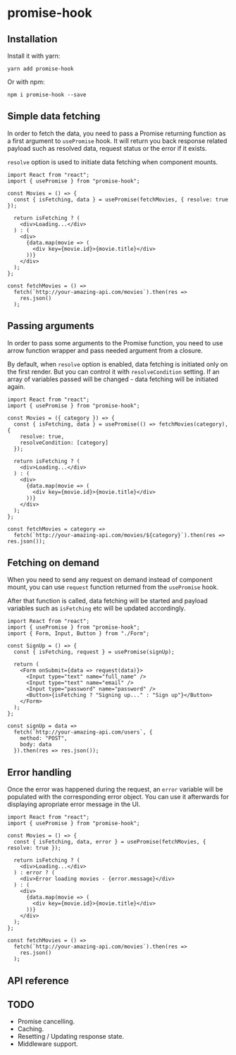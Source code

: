 # promise-hook

## Installation

Install it with yarn:

```
yarn add promise-hook
```

Or with npm:

```
npm i promise-hook --save
```

## Simple data fetching

In order to fetch the data, you need to pass a Promise returning function as a first argument to `usePromise` hook. It will return you back response related payload such as resolved data, request status or the error if it exists.

`resolve` option is used to initiate data fetching when component mounts.

```
import React from "react";
import { usePromise } from "promise-hook";

const Movies = () => {
  const { isFetching, data } = usePromise(fetchMovies, { resolve: true });

  return isFetching ? (
    <div>Loading...</div>
  ) : (
    <div>
      {data.map(movie => (
        <div key={movie.id}>{movie.title}</div>
      ))}
    </div>
  );
};

const fetchMovies = () =>
  fetch(`http://your-amazing-api.com/movies`).then(res =>
    res.json()
  );
```

## Passing arguments

In order to pass some arguments to the Promise function, you need to use arrow function wrapper and pass needed argument from a closure.

By default, when `resolve` option is enabled, data fetching is initiated only on the first render. But you can control it with `resolveCondition` setting. If an array of variables passed will be changed - data fetching will be initiated again.

```
import React from "react";
import { usePromise } from "promise-hook";

const Movies = ({ category }) => {
  const { isFetching, data } = usePromise(() => fetchMovies(category), {
    resolve: true,
    resolveCondition: [category]
  });

  return isFetching ? (
    <div>Loading...</div>
  ) : (
    <div>
      {data.map(movie => (
        <div key={movie.id}>{movie.title}</div>
      ))}
    </div>
  );
};

const fetchMovies = category =>
  fetch(`http://your-amazing-api.com/movies/${category}`).then(res => res.json());
```

## Fetching on demand

When you need to send any request on demand instead of component mount, you can use `request` function returned from the `usePromise` hook.

After that function is called, data fetching will be started and payload variables such as `isFetching` etc will be updated accordingly.

```
import React from "react";
import { usePromise } from "promise-hook";
import { Form, Input, Button } from "./Form";

const SignUp = () => {
  const { isFetching, request } = usePromise(signUp);

  return (
    <Form onSubmit={data => request(data)}>
      <Input type="text" name="full_name" />
      <Input type="text" name="email" />
      <Input type="password" name="password" />
      <Button>{isFetching ? "Signing up..." : "Sign up"}</Button>
    </Form>
  );
};

const signUp = data =>
  fetch(`http://your-amazing-api.com/users`, {
    method: "POST",
    body: data
  }).then(res => res.json());
```

## Error handling

Once the error was happened during the request, an `error` variable will be populated with the corresponding error object. You can use it afterwards for displaying apropriate error message in the UI.

```
import React from "react";
import { usePromise } from "promise-hook";

const Movies = () => {
  const { isFetching, data, error } = usePromise(fetchMovies, { resolve: true });

  return isFetching ? (
    <div>Loading...</div>
  ) : error ? (
    <div>Error loading movies - {error.message}</div>
  ) : (
    <div>
      {data.map(movie => (
        <div key={movie.id}>{movie.title}</div>
      ))}
    </div>
  );
};

const fetchMovies = () =>
  fetch(`http://your-amazing-api.com/movies`).then(res =>
    res.json()
  );
```

## API reference

## TODO

- Promise cancelling.
- Caching.
- Resetting / Updating response state.
- Middleware support.
